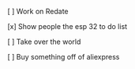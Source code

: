 [ ] Work on Redate
 
[x] Show people the esp 32 to do list
 
[ ] Take over the world

[ ] Buy something off of aliexpress
